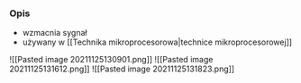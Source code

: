 ### Opis
- wzmacnia sygnał
- używany w [[Technika mikroprocesorowa|technice mikroprocesorowej]]

![[Pasted image 20211125130901.png]]
![[Pasted image 20211125131612.png]]
![[Pasted image 20211125131823.png]]
